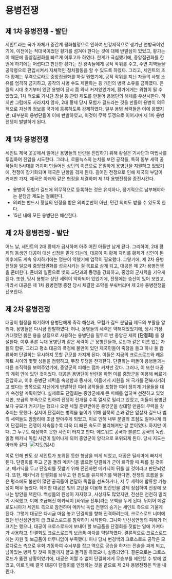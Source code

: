 # 용병전쟁

## 제 1차 용병전쟁 - 발단

세인트라는 국가 자체가 중간계 평화협정으로 인하여 반강제적으로 생겨난 연방국이었기에, 이전에는 적대국이었던 황가를 섬겨야 한다는 것에 대해 반발심이 있었고, 황가는 이 때문에 중앙집권화를 빠르게 이루고자 하였다.
한계가 극심했기에, 중앙집권화를 한번에 하기에는 어렵다고 판단한 황가는 전 왕족들에게 공작 작위를 주고, 주변 지역들을 공작령으로 편입시켜서 자체적인 정치활동을 할 수 있도록 하였다.
그리고, 세인트의 초대 황제는 무력으로라도 중앙집권화를 하길 원했기에, 공작 작위를 지닌 자들의 사병 소유를 엄격히 금지하고, 공작의 사병 수도 제한하는 등 개인의 병력 소유를 금하였다.
은월의 시대 초기부터 있던 용병이 당시 쯤 와서 커져있었기에, 황가에게는 위협이 될 수 있었고, 1차 적으로 기사단 창설 등 관련 제도를 만들어 용병단의 해체를 우선시한다.
하지만 그럼에도 사라지지 않자, 2대 황제 당시 모험가 길드라는 것을 만들어 용병이 의무적으로 자신의 정보를 국가에 등록하도록 강제하였다.
일부 용병 세력들은 이에 응했지만, 대부분의 용병단들이 이에 반발하였고, 이것이 무력 투쟁으로 이어지며 제 1차 용병전쟁이 발발하게 된다.

## 제 1차 용병전쟁

세인트 제국 곳곳에서 일어난 용병들의 반란을 진압하기 위해 황실은 기사단과 마법사를 투입하여 진압을 시도한다.
그러나, 로물늑스의 눈치를 보던 공작들, 특히 동부 세력 공작들이 5시대를 거치며 만들어진 상단의 이름으로 은밀하게 용병단을 지원하고 있었기에, 전쟁이 장기화되며 제국은 난항을 겪게 된다.
길어진 전쟁으로 인해 제국의 부담이 커져만 가자, 제국은 아래와 같은 협정을 체결하며 제 1차 용병전쟁을 종전시킨다.

* 용병이 모험가 길드에 의무적으로 등록하는 것은 유지하나, 정기적으로 납부해야하는 분담금 제도는 철폐한다.
* 의뢰는 반드시 황실의 인정을 받은 의뢰뿐만이 아닌, 민간 의뢰도 받을 수 있도록 한다.
* 15년 내에 모든 용병단은 해산한다.

## 제 2차 용병전쟁 - 발단

어느 날, 세인트의 2대 황제가 급사하며 아주 어린 아들만 남게 된다.
그리하여, 2대 황제의 동생인 대공이 대신 섭정을 맡게 되는데, 대공이 이 황제 자리를 황제가 성인이 된 이후에도 계속 유지하기에는 명분이 약했기에 업적이 필요했다.
그렇기에, 제 2차 용병전쟁을 일으켜 중앙집권화를 성공시키는 걸 목표로 삼게 되고, 대공은 제 2차 용병전쟁을 준비한다.
준비의 일환으로 빛의 교단과의 동맹을 강화하고, 중앙의 군사력을 키우게 된다.
또한, 당시 용병과 상단 세력이 약화되어 있었기에, 전쟁에는 승산이 있어 보였고, 따라서 대공은 제 1차 용병전쟁 종전 당시 체결한 조약을 부숴버리며 제 2차 용병전쟁을 선포한다.

## 제 2차 용병전쟁

대공이 협정을 파기하며 용병단에게 즉각 해산과, 모험가 길드 분담금 제도의 부활을 알리자, 용병들은 다시금 반발하였다.
허나, 용병들의 세력은 약해져있었기에, 당시 가장 거대했던 붉은 용을 상징으로 사용하는 용병단을 필두로 반 중앙군 세력 **[단결회]** 를 창설한다.
이후 푸른 늑대 용병단과 같은 세력이 큰 용병단들과, 로빈과 같은 이름 있는 자들의 합류, 그리고 평소 대공의 폭정에 불만이 있던 제국민들이 죽창을 들고 하나 둘 합류하며 단결회는 무시하지 못할 규모를 가지게 된다.
이들은 지금의 크로스로드와 레온하트 사이의 몇몇 성들을 점령하고, 무장 투쟁을 전개한다.
단결회는 떠돌이 용병들과는 다른 조직력을 보여주었기에, 중앙군의 피해는 점차 커져만 갔다.
그러나, 이 또한 대공의 계획 안에 있던 것이었다.
대공은 용병단이 반란을 하면 이를 중앙군을 이용해 빠르게 진압하고, 이후 용병단 세력을 숙청함과 동시에, 이들에게 지원을 해 국가를 전복시키려고 했다는 명목으로 자신에게 반발하던 여러 공작들을 포함한 여러 정치계 거물들을 대거 숙청할 계획이었다.
실제로도 단결회는 중앙군에게 큰 피해를 입히며 선전하고 있었지만, 보급의 부족으로 인하여 전쟁이 전개될 수록 열세로 밀리고 있었고, 떠돌이 용병단보다 규모가 커지기는 했으나 오랜 세월 훈련받아온 중앙군을 상대할 만큼의 무력을 갖추지는 못했다.
심지어 단결회는 병력을 높이기 위해 침묵의 손과 같은 암살자 길드나 범죄 세력들도 암암리에 조금 받아주게 되었고, 이로 인해 내부 분열의 조짐도 일어나게 되어 단결회는 전쟁이 지속될수록 더욱 더 빠른 속도로 불리해져만 갈 뿐이었다.
하지만 이때, 그 누구도 예상하지 못한 사건이 터지고 만다.
에드워드 공국과 블론드 공국의 독립. 일명 메카닉 독립 사건이 일어나게 되어 중앙군이 양각으로 포위되게 된다.
당시 지도는 아래와 같다.
![지도(임시)](https://cdn.discordapp.com/attachments/1339527258662244353/1411049189718233128/fc99529563540b33.jpg?ex=68b33d76&is=68b1ebf6&hm=d66b5f408ce7292b9fdf5ff0e94eaf2aaea9571593de0705385497b63b6c44b6&)

이로 인해 판도 상 세인트가 포위된 듯한 형상을 띄게 되었고, 대공은 딜레마에 빠지게 된다.
단결회를 두고 군을 돌려 메카닉을 밟으면 단결회가 군이 퇴각할 때 뒤를 칠 것이고, 메카닉을 두고 단결회를 짓밟기 위해 전진하면 메카닉이 뒤를 칠 것이라고 판단되었다.
또한, 메카닉과 단결회를 놔두고 현 판도를 유지하기를 택한다면, 전쟁의 흐름을 읽은 평소에도 불만이 많던 공국들이 연달아 독립을 선포하거나, 저 두 세력에 합류할 가능성이 매우 높았다.
하지만 대공은 빛의 교단을 이용해 민간인을 강제 징집하여 전장에 보내는 방안을 택한다.
백성들의 원성이 자자했고, 사상자도 많았지만, 전선은 천천히 밀리기 시작했고, 이에 조급해진 메카닉이 [바위골 전투]라는 오책을 두게 된다.
뒤이어 메갈로도니아가 세인트 측으로 참전하며 메카닉 독립 전쟁의 승기는 세인트 측으로 기울게 된다.
그렇게 대공은 다시금 마음 놓고 단결회를 향해 진격하려는데, 크로스로드 너머에 있던 반신성연맹이 급 크로스로드를 침략하기 시작한다.
그나마 반신성연맹의 피해가 더 크기는 했으나, 대공이 크로스로드에 보내야 할 보급품을 단결회를 짓밟는 일에 가져다가 사용하고, 단결회도 크로스로드의 보급품 마차를 약탈하였다.
결론적으로 크로스로드에는 자원 및 보급품이 터무니없이 부족했다.
허나 당시 변경백의 크로스로드 공작은 모르다로스 측으로 우회 기동하여 수뇌부를 잡고 역으로 공습을 하자는 전술을 짜게 되고, 남아있는 병력 및 첫째 아들까지 끌고 돌격을 하였으나, 실종되었다.
결론으로는 크로스로드가 뚫린 상황이었기에, 대공은 어쩔 수 없이 단결회에게 무승부를 제안할 수 밖에 없었고, 이로 인해 결국 대공이 단결회를 인정하는 것을 끝으로 제 2차 용병전쟁은 막을 내린다.
